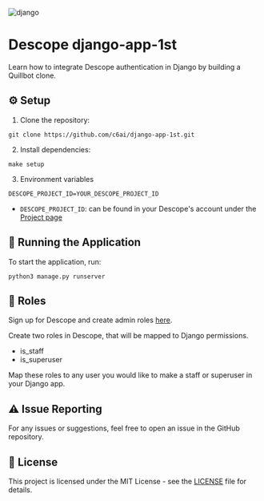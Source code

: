 ![django](https://github.com/c6ai/django-app-1st/assets/59460685/866222d2-437e-4f46-8d92-243ff9bd2d1c)

# Descope django-app-1st

Learn how to integrate Descope authentication in Django by building a Quillbot clone. 

## ⚙️ Setup 

1. Clone the repository:

```
git clone https://github.com/c6ai/django-app-1st.git
```

2. Install dependencies:

```
make setup
```

3. Environment variables

```
DESCOPE_PROJECT_ID=YOUR_DESCOPE_PROJECT_ID
```

- ```DESCOPE_PROJECT_ID```: can be found in your Descope's account under the [Project page](https://app.descope.com/settings/project)

## 🔮 Running the Application 

To start the application, run:

```
python3 manage.py runserver
```

## 🥷 Roles  

Sign up for Descope and create admin roles [here](https://app.descope.com/authorization).

Create two roles in Descope, that will be mapped to Django permissions.
- is_staff
- is_superuser

Map these roles to any user you would like to make a staff or superuser in your Django app.

## ⚠️ Issue Reporting

For any issues or suggestions, feel free to open an issue in the GitHub repository.

## 📜 License

This project is licensed under the MIT License - see the [LICENSE](LICENSE) file for details.
